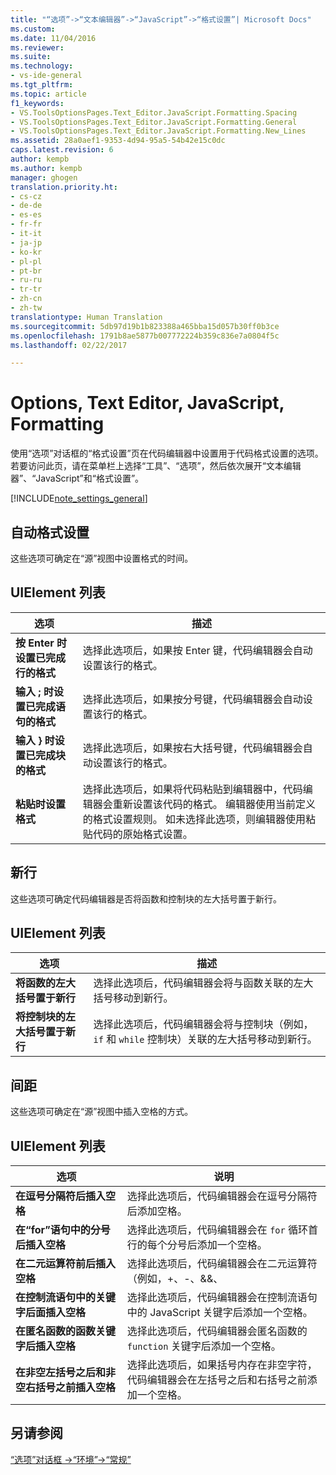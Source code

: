 ```yaml
---
title: "“选项”->“文本编辑器”->“JavaScript”->“格式设置”| Microsoft Docs"
ms.custom: 
ms.date: 11/04/2016
ms.reviewer: 
ms.suite: 
ms.technology:
- vs-ide-general
ms.tgt_pltfrm: 
ms.topic: article
f1_keywords:
- VS.ToolsOptionsPages.Text_Editor.JavaScript.Formatting.Spacing
- VS.ToolsOptionsPages.Text_Editor.JavaScript.Formatting.General
- VS.ToolsOptionsPages.Text_Editor.JavaScript.Formatting.New_Lines
ms.assetid: 28a0aef1-9353-4d94-95a5-54b42e15c0dc
caps.latest.revision: 6
author: kempb
ms.author: kempb
manager: ghogen
translation.priority.ht:
- cs-cz
- de-de
- es-es
- fr-fr
- it-it
- ja-jp
- ko-kr
- pl-pl
- pt-br
- ru-ru
- tr-tr
- zh-cn
- zh-tw
translationtype: Human Translation
ms.sourcegitcommit: 5db97d19b1b823388a465bba15d057b30ff0b3ce
ms.openlocfilehash: 1791b8ae5877b007772224b359c836e7a0804f5c
ms.lasthandoff: 02/22/2017

---
```

# <a name="options-text-editor-javascript-formatting"></a>Options, Text Editor, JavaScript, Formatting
使用“选项”对话框的“格式设置”页在代码编辑器中设置用于代码格式设置的选项。 若要访问此页，请在菜单栏上选择“工具”、“选项”，然后依次展开“文本编辑器”、“JavaScript”和“格式设置”。  
  
 [!INCLUDE[note_settings_general](../../data-tools/includes/note_settings_general_md.md)]  
  
## <a name="automatic-formatting"></a>自动格式设置  
 这些选项可确定在“源”视图中设置格式的时间。  
  
## <a name="uielement-list"></a>UIElement 列表  
  
|选项|描述|  
|------------|-----------------|  
|**按 Enter 时设置已完成行的格式**|选择此选项后，如果按 Enter 键，代码编辑器会自动设置该行的格式。|  
|**输入 ; 时设置已完成语句的格式**|选择此选项后，如果按分号键，代码编辑器会自动设置该行的格式。|  
|**输入 } 时设置已完成块的格式**|选择此选项后，如果按右大括号键，代码编辑器会自动设置该行的格式。|  
|**粘贴时设置格式**|选择此选项后，如果将代码粘贴到编辑器中，代码编辑器会重新设置该代码的格式。 编辑器使用当前定义的格式设置规则。 如未选择此选项，则编辑器使用粘贴代码的原始格式设置。|  
  
## <a name="new-lines"></a>新行  
 这些选项可确定代码编辑器是否将函数和控制块的左大括号置于新行。  
  
## <a name="uielement-list"></a>UIElement 列表  
  
|选项|描述|  
|------------|-----------------|  
|**将函数的左大括号置于新行**|选择此选项后，代码编辑器会将与函数关联的左大括号移动到新行。|  
|**将控制块的左大括号置于新行**|选择此选项后，代码编辑器会将与控制块（例如，`if` 和 `while` 控制块）关联的左大括号移动到新行。|  
  
## <a name="spacing"></a>间距  
 这些选项可确定在“源”视图中插入空格的方式。  
  
## <a name="uielement-list"></a>UIElement 列表  
  
|选项|说明|  
|------------|-----------------|  
|**在逗号分隔符后插入空格**|选择此选项后，代码编辑器会在逗号分隔符后添加空格。|  
|**在“for”语句中的分号后插入空格**|选择此选项后，代码编辑器会在 `for` 循环首行的每个分号后添加一个空格。|  
|**在二元运算符前后插入空格**|选择此选项后，代码编辑器会在二元运算符（例如，+、-、&&、||）前后各添加一个空格。|  
|**在控制流语句中的关键字后面插入空格**|选择此选项后，代码编辑器会在控制流语句中的 JavaScript 关键字后添加一个空格。|  
|**在匿名函数的函数关键字后插入空格**|选择此选项后，代码编辑器会匿名函数的 `function` 关键字后添加一个空格。|  
|**在非空左括号之后和非空右括号之前插入空格**|选择此选项后，如果括号内存在非空字符，代码编辑器会在左括号之后和右括号之前添加一个空格。|  
  
## <a name="see-also"></a>另请参阅  
 [“选项”对话框 ->“环境”->“常规”](../../ide/reference/general-environment-options-dialog-box.md)
